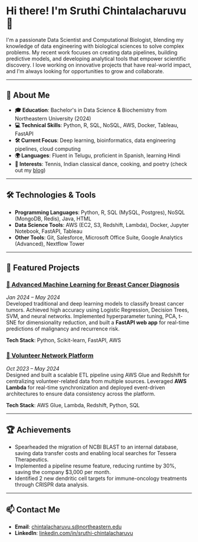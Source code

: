 # Hi there! I'm Sruthi Chintalacharuvu 👋

I'm a passionate Data Scientist and Computational Biologist, blending my knowledge of data engineering with biological sciences to solve complex problems. My recent work focuses on creating data pipelines, building predictive models, and developing analytical tools that empower scientific discovery. I love working on innovative projects that have real-world impact, and I'm always looking for opportunities to grow and collaborate.

---

## 🔬 About Me
- **🎓 Education**: Bachelor's in Data Science & Biochemistry from Northeastern University (2024)
- **💻 Technical Skills**: Python, R, SQL, NoSQL, AWS, Docker, Tableau, FastAPI
- **🛠 Current Focus**: Deep learning, bioinformatics, data engineering pipelines, cloud computing
- **🌍 Languages**: Fluent in Telugu, proficient in Spanish, learning Hindi
- **🌱 Interests**: Tennis, Indian classical dance, cooking, and poetry (check out my [blog](https://sruthisreec.wordpress.com/))

---

## 🛠 Technologies & Tools
- **Programming Languages**: Python, R, SQL (MySQL, Postgres), NoSQL (MongoDB, Redis), Java, HTML
- **Data Science Tools**: AWS (EC2, S3, Redshift, Lambda), Docker, Jupyter Notebook, FastAPI, Tableau
- **Other Tools**: Git, Salesforce, Microsoft Office Suite, Google Analytics (Advanced), Nextflow Tower

---

## 💼 Featured Projects

### [🔗 Advanced Machine Learning for Breast Cancer Diagnosis]([https://github.com/yourusername/breast-cancer-ml](https://github.com/sruthic22/Breast-Cancer-Diagnosis-ML/tree/main))  
*Jan 2024 – May 2024*  
Developed traditional and deep learning models to classify breast cancer tumors. Achieved high accuracy using Logistic Regression, Decision Trees, SVM, and neural networks. Implemented hyperparameter tuning, PCA, t-SNE for dimensionality reduction, and built a **FastAPI web app** for real-time predictions of malignancy and recurrence risk.

**Tech Stack**: Python, Scikit-learn, FastAPI, AWS

### [🔗 Volunteer Network Platform](https://github.com/yourusername/volunteer-platform)  
*Oct 2023 – May 2024*  
Designed and built a scalable ETL pipeline using AWS Glue and Redshift for centralizing volunteer-related data from multiple sources. Leveraged **AWS Lambda** for real-time synchronization and deployed event-driven architectures to ensure data consistency across the platform.

**Tech Stack**: AWS Glue, Lambda, Redshift, Python, SQL


---

## 🏆 Achievements
- Spearheaded the migration of NCBI BLAST to an internal database, saving data transfer costs and enabling local searches for Tessera Therapeutics.
- Implemented a pipeline resume feature, reducing runtime by 30%, saving the company $3,000 per month.
- Identified 2 new dendritic cell targets for immune-oncology treatments through CRISPR data analysis.

---

## 📫 Contact Me
- **Email**: chintalacharuvu.s@northeastern.edu
- **LinkedIn**: [linkedin.com/in/sruthi-chintalacharuvu](https://www.linkedin.com/in/sruthi-chintalacharuvu)
